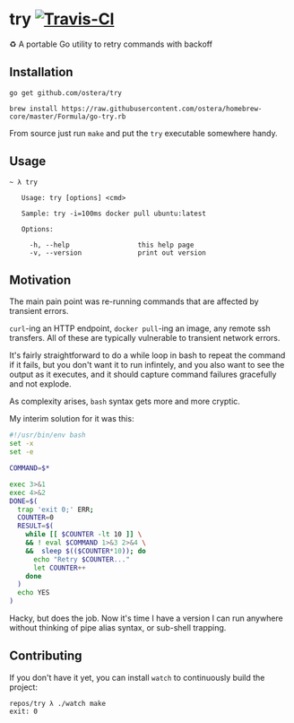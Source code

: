 # try [![Travis-CI](https://api.travis-ci.org/ostera/try.svg)](https://travis-ci.org/ostera/try)
:recycle: A portable Go utility to retry commands with backoff

## Installation

```
go get github.com/ostera/try

brew install https://raw.githubusercontent.com/ostera/homebrew-core/master/Formula/go-try.rb
```

From source just run `make` and put the `try` executable somewhere handy.

## Usage

```
~ λ try

   Usage: try [options] <cmd>

   Sample: try -i=100ms docker pull ubuntu:latest

   Options:

     -h, --help                 this help page
     -v, --version              print out version

```

## Motivation

The main pain point was re-running commands that are affected by transient errors.

`curl`-ing an HTTP endpoint, `docker pull`-ing an image, any remote ssh transfers.
All of these are typically vulnerable to transient network errors.

It's fairly straightforward to do a while loop in bash to repeat the command if it
fails, but you don't want it to run infintely, and you also want to see the output
as it executes, and it should capture command failures gracefully and not explode.

As complexity arises, `bash` syntax gets more and more cryptic.

My interim solution for it was this:

```bash
#!/usr/bin/env bash
set -x
set -e

COMMAND=$*

exec 3>&1
exec 4>&2
DONE=$(
  trap 'exit 0;' ERR;
  COUNTER=0
  RESULT=$(
    while [[ $COUNTER -lt 10 ]] \
    && ! eval $COMMAND 1>&3 2>&4 \
    &&  sleep $(($COUNTER*10)); do
      echo "Retry $COUNTER..."
      let COUNTER++
    done
  )
  echo YES
)
```

Hacky, but does the job. Now it's time I have a version I can run anywhere without
thinking of pipe alias syntax, or sub-shell trapping.

## Contributing

If you don't have it yet, you can install `watch` to continuously build the project:

```
repos/try λ ./watch make
exit: 0
```
